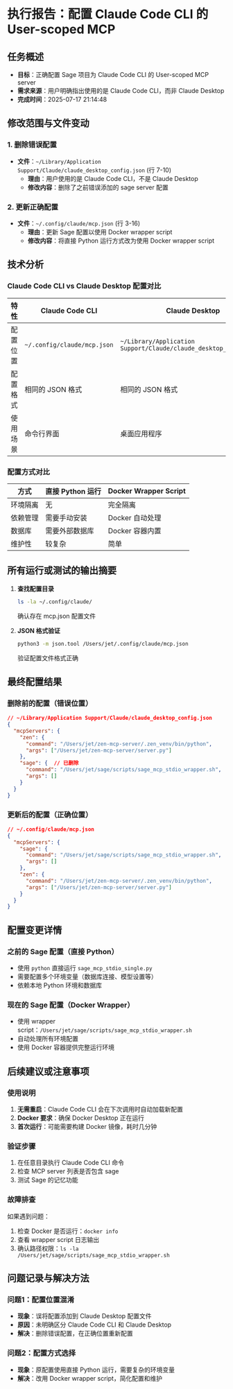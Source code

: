 # 执行报告：配置 Claude Code CLI 的 User-scoped MCP

## 任务概述
- **目标**：正确配置 Sage 项目为 Claude Code CLI 的 User-scoped MCP server
- **需求来源**：用户明确指出使用的是 Claude Code CLI，而非 Claude Desktop
- **完成时间**：2025-07-17 21:14:48

## 修改范围与文件变动

### 1. 删除错误配置
- **文件**：`~/Library/Application Support/Claude/claude_desktop_config.json` (行 7-10)
  - **理由**：用户使用的是 Claude Code CLI，不是 Claude Desktop
  - **修改内容**：删除了之前错误添加的 sage server 配置

### 2. 更新正确配置
- **文件**：`~/.config/claude/mcp.json` (行 3-16)
  - **理由**：更新 Sage 配置以使用 Docker wrapper script
  - **修改内容**：将直接 Python 运行方式改为使用 Docker wrapper script

## 技术分析

### Claude Code CLI vs Claude Desktop 配置对比
| 特性 | Claude Code CLI | Claude Desktop |
|-----|----------------|----------------|
| 配置位置 | `~/.config/claude/mcp.json` | `~/Library/Application Support/Claude/claude_desktop_config.json` |
| 配置格式 | 相同的 JSON 格式 | 相同的 JSON 格式 |
| 使用场景 | 命令行界面 | 桌面应用程序 |

### 配置方式对比
| 方式 | 直接 Python 运行 | Docker Wrapper Script |
|-----|-----------------|---------------------|
| 环境隔离 | 无 | 完全隔离 |
| 依赖管理 | 需要手动安装 | Docker 自动处理 |
| 数据库 | 需要外部数据库 | Docker 容器内置 |
| 维护性 | 较复杂 | 简单 |

## 所有运行或测试的输出摘要

1. **查找配置目录**
   ```bash
   ls -la ~/.config/claude/
   ```
   确认存在 mcp.json 配置文件

2. **JSON 格式验证**
   ```bash
   python3 -m json.tool /Users/jet/.config/claude/mcp.json
   ```
   验证配置文件格式正确

## 最终配置结果

### 删除前的配置（错误位置）
```json
// ~/Library/Application Support/Claude/claude_desktop_config.json
{
  "mcpServers": {
    "zen": {
      "command": "/Users/jet/zen-mcp-server/.zen_venv/bin/python",
      "args": ["/Users/jet/zen-mcp-server/server.py"]
    },
    "sage": {  // 已删除
      "command": "/Users/jet/sage/scripts/sage_mcp_stdio_wrapper.sh",
      "args": []
    }
  }
}
```

### 更新后的配置（正确位置）
```json
// ~/.config/claude/mcp.json
{
  "mcpServers": {
    "sage": {
      "command": "/Users/jet/sage/scripts/sage_mcp_stdio_wrapper.sh",
      "args": []
    },
    "zen": {
      "command": "/Users/jet/zen-mcp-server/.zen_venv/bin/python",
      "args": ["/Users/jet/zen-mcp-server/server.py"]
    }
  }
}
```

## 配置变更详情

### 之前的 Sage 配置（直接 Python）
- 使用 `python` 直接运行 `sage_mcp_stdio_single.py`
- 需要配置多个环境变量（数据库连接、模型设置等）
- 依赖本地 Python 环境和数据库

### 现在的 Sage 配置（Docker Wrapper）
- 使用 wrapper script：`/Users/jet/sage/scripts/sage_mcp_stdio_wrapper.sh`
- 自动处理所有环境配置
- 使用 Docker 容器提供完整运行环境

## 后续建议或注意事项

### 使用说明
1. **无需重启**：Claude Code CLI 会在下次调用时自动加载新配置
2. **Docker 要求**：确保 Docker Desktop 正在运行
3. **首次运行**：可能需要构建 Docker 镜像，耗时几分钟

### 验证步骤
1. 在任意目录执行 Claude Code CLI 命令
2. 检查 MCP server 列表是否包含 sage
3. 测试 Sage 的记忆功能

### 故障排查
如果遇到问题：
1. 检查 Docker 是否运行：`docker info`
2. 查看 wrapper script 日志输出
3. 确认路径权限：`ls -la /Users/jet/sage/scripts/sage_mcp_stdio_wrapper.sh`

## 问题记录与解决方法

### 问题1：配置位置混淆
- **现象**：误将配置添加到 Claude Desktop 配置文件
- **原因**：未明确区分 Claude Code CLI 和 Claude Desktop
- **解决**：删除错误配置，在正确位置重新配置

### 问题2：配置方式选择
- **现象**：原配置使用直接 Python 运行，需要复杂的环境变量
- **解决**：改用 Docker wrapper script，简化配置和维护